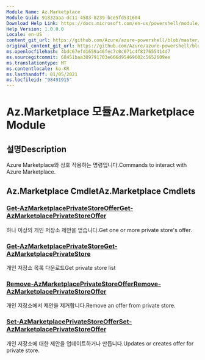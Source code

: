 ```yaml
---
Module Name: Az.Marketplace
Module Guid: 91832aaa-dc11-4583-8239-bce5fd531604
Download Help Link: https://docs.microsoft.com/en-us/powershell/module/az.marketplace
Help Version: 1.0.0.0
Locale: en-US
content_git_url: https://github.com/Azure/azure-powershell/blob/master/src/Marketplace/Marketplace/help/Az.Marketplace.md
original_content_git_url: https://github.com/Azure/azure-powershell/blob/master/src/Marketplace/Marketplace/help/Az.Marketplace.md
ms.openlocfilehash: 4bdc67efd1659a46fec7c0c071c4f817655414d7
ms.sourcegitcommit: 68451baa389791703e666d95469602c5652609ee
ms.translationtype: MT
ms.contentlocale: ko-KR
ms.lasthandoff: 01/05/2021
ms.locfileid: "98491915"
---
```

# <span data-ttu-id="c961d-101">Az.Marketplace 모듈</span><span class="sxs-lookup"><span data-stu-id="c961d-101">Az.Marketplace Module</span></span>
## <span data-ttu-id="c961d-102">설명</span><span class="sxs-lookup"><span data-stu-id="c961d-102">Description</span></span>
<span data-ttu-id="c961d-103">Azure Marketplace와 상호 작용하는 명령입니다.</span><span class="sxs-lookup"><span data-stu-id="c961d-103">Commands to interact with Azure Marketplace.</span></span>

## <span data-ttu-id="c961d-104">Az.Marketplace Cmdlet</span><span class="sxs-lookup"><span data-stu-id="c961d-104">Az.Marketplace Cmdlets</span></span>
### [<span data-ttu-id="c961d-105">Get-AzMarketplacePrivateStoreOffer</span><span class="sxs-lookup"><span data-stu-id="c961d-105">Get-AzMarketplacePrivateStoreOffer</span></span>](Get-AzMarketplacePrivateStoreOffer.md)
<span data-ttu-id="c961d-106">하나 이상의 개인 저장소 제안을 얻습니다.</span><span class="sxs-lookup"><span data-stu-id="c961d-106">Get one or more private store's offer.</span></span>

### [<span data-ttu-id="c961d-107">Get-AzMarketplacePrivateStore</span><span class="sxs-lookup"><span data-stu-id="c961d-107">Get-AzMarketplacePrivateStore</span></span>](Get-AzMarketplacePrivateStore.md)
<span data-ttu-id="c961d-108">개인 저장소 목록 다운로드</span><span class="sxs-lookup"><span data-stu-id="c961d-108">Get private store list</span></span>

### [<span data-ttu-id="c961d-109">Remove-AzMarketplacePrivateStoreOffer</span><span class="sxs-lookup"><span data-stu-id="c961d-109">Remove-AzMarketplacePrivateStoreOffer</span></span>](Remove-AzMarketplacePrivateStoreOffer.md)
<span data-ttu-id="c961d-110">개인 저장소에서 제안을 제거합니다.</span><span class="sxs-lookup"><span data-stu-id="c961d-110">Remove an offer from private store.</span></span>

### [<span data-ttu-id="c961d-111">Set-AzMarketplacePrivateStoreOffer</span><span class="sxs-lookup"><span data-stu-id="c961d-111">Set-AzMarketplacePrivateStoreOffer</span></span>](Set-AzMarketplacePrivateStoreOffer.md)
<span data-ttu-id="c961d-112">개인 저장소에 대한 제안을 업데이트하거나 만듭니다.</span><span class="sxs-lookup"><span data-stu-id="c961d-112">Updates or creates offer for private store.</span></span>

